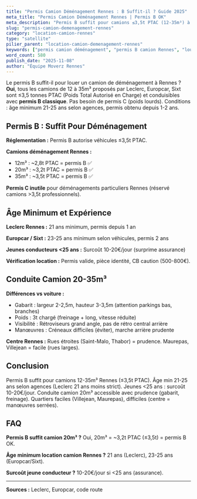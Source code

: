 ```yaml
---
title: "Permis Camion Déménagement Rennes : B Suffit-il ? Guide 2025"
meta_title: "Permis Camion Déménagement Rennes | Permis B OK"
meta_description: "Permis B suffit pour camions ≤3,5t PTAC (12-35m³) à Rennes. Âge min 21-25 ans. Jeune conducteur surcoût 10-20€. Pas de permis C nécessaire."
slug: "permis-camion-demenagement-rennes"
category: "location-camion-rennes"
type: "satellite"
pilier_parent: "location-camion-demenagement-rennes"
keywords: ["permis camion déménagement", "permis B camion Rennes", "louer camion permis"]
word_count: 580
publish_date: "2025-11-08"
author: "Équipe Moverz Rennes"
---
```


Le permis B suffit-il pour louer un camion de déménagement à Rennes ? **Oui**, tous les camions de 12 à 35m³ proposés par Leclerc, Europcar, Sixt sont ≤3,5 tonnes PTAC (Poids Total Autorisé en Charge) et conduisibles avec **permis B classique**. Pas besoin de permis C (poids lourds). Conditions : âge minimum 21-25 ans selon agences, permis obtenu depuis 1-2 ans.

## Permis B : Suffit Pour Déménagement

**Réglementation :** Permis B autorise véhicules ≤3,5t PTAC.

**Camions déménagement Rennes :**
- 12m³ : ~2,8t PTAC = permis B ✅
- 20m³ : ~3,2t PTAC = permis B ✅
- 35m³ : ~3,5t PTAC = permis B ✅

**Permis C inutile** pour déménagements particuliers Rennes (réservé camions >3,5t professionnels).

## Âge Minimum et Expérience

**Leclerc Rennes :** 21 ans minimum, permis depuis 1 an

**Europcar / Sixt :** 23-25 ans minimum selon véhicules, permis 2 ans

**Jeunes conducteurs <25 ans :** Surcoût 10-20€/jour (surprime assurance)

**Vérification location :** Permis valide, pièce identité, CB caution (500-800€).

## Conduite Camion 20-35m³

**Différences vs voiture :**
- Gabarit : largeur 2-2,5m, hauteur 3-3,5m (attention parkings bas, branches)
- Poids : 3t chargé (freinage + long, vitesse réduite)
- Visibilité : Rétroviseurs grand angle, pas de rétro central arrière
- Manœuvres : Créneaux difficiles (éviter), marche arrière prudente

**Centre Rennes :** Rues étroites (Saint-Malo, Thabor) = prudence. Maurepas, Villejean = facile (rues larges).

## Conclusion

Permis B suffit pour camions 12-35m³ Rennes (≤3,5t PTAC). Âge min 21-25 ans selon agences (Leclerc 21 ans moins strict). Jeunes <25 ans : surcoût 10-20€/jour. Conduite camion 20m³ accessible avec prudence (gabarit, freinage). Quartiers faciles (Villejean, Maurepas), difficiles (centre = manœuvres serrées).

## FAQ

**Permis B suffit camion 20m³ ?**
Oui, 20m³ = ~3,2t PTAC (≤3,5t) = permis B OK.

**Âge minimum location camion Rennes ?**
21 ans (Leclerc), 23-25 ans (Europcar/Sixt).

**Surcoût jeune conducteur ?**
10-20€/jour si <25 ans (assurance).

---
**Sources :** Leclerc, Europcar, code route

